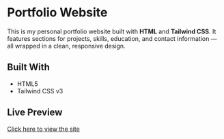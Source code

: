 #  Portfolio Website

This is my personal portfolio website built with **HTML** and **Tailwind CSS**. It features sections for projects, skills, education, and contact information — all wrapped in a clean, responsive design.

##  Built With
- HTML5
- Tailwind CSS v3

##  Live Preview
[Click here to view the site](https://harshith029.github.io/Portfolio/)
